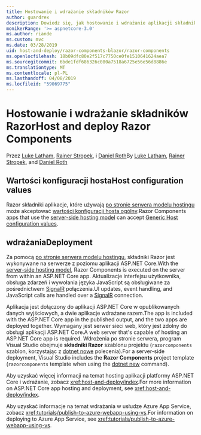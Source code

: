 ```yaml
---
title: Hostowanie i wdrażanie składników Razor
author: guardrex
description: Dowiedz się, jak hostowanie i wdrażanie aplikacji składniki Razor przy użyciu platformy ASP.NET Core.
monikerRange: '>= aspnetcore-3.0'
ms.author: riande
ms.custom: mvc
ms.date: 03/28/2019
uid: host-and-deploy/razor-components-blazor/razor-components
ms.openlocfilehash: 18b09dfc80e2f517c7750ce0fe1510641624aea7
ms.sourcegitcommit: 6bde1fdf686326c080a7518a6725e56e56d8886e
ms.translationtype: MT
ms.contentlocale: pl-PL
ms.lasthandoff: 04/08/2019
ms.locfileid: "59069775"
---
```

# <a name="host-and-deploy-razor-components"></a><span data-ttu-id="62a69-103">Hostowanie i wdrażanie składników Razor</span><span class="sxs-lookup"><span data-stu-id="62a69-103">Host and deploy Razor Components</span></span>

<span data-ttu-id="62a69-104">Przez [Luke Latham](https://github.com/guardrex), [Rainer Stropek](https://www.timecockpit.com), i [Daniel Roth](https://github.com/danroth27)</span><span class="sxs-lookup"><span data-stu-id="62a69-104">By [Luke Latham](https://github.com/guardrex), [Rainer Stropek](https://www.timecockpit.com), and [Daniel Roth](https://github.com/danroth27)</span></span>

## <a name="host-configuration-values"></a><span data-ttu-id="62a69-105">Wartości konfiguracji hosta</span><span class="sxs-lookup"><span data-stu-id="62a69-105">Host configuration values</span></span>

<span data-ttu-id="62a69-106">Razor składniki aplikacje, które używają [po stronie serwera modelu hostingu](xref:razor-components/hosting-models#server-side-hosting-model) może akceptować [wartości konfiguracji hosta ogólny](xref:fundamentals/host/generic-host#host-configuration).</span><span class="sxs-lookup"><span data-stu-id="62a69-106">Razor Components apps that use the [server-side hosting model](xref:razor-components/hosting-models#server-side-hosting-model) can accept [Generic Host configuration values](xref:fundamentals/host/generic-host#host-configuration).</span></span>

## <a name="deployment"></a><span data-ttu-id="62a69-107">wdrażania</span><span class="sxs-lookup"><span data-stu-id="62a69-107">Deployment</span></span>

<span data-ttu-id="62a69-108">Za pomocą [po stronie serwera modelu hostingu](xref:razor-components/hosting-models#server-side-hosting-model), składniki Razor jest wykonywane na serwerze z poziomu aplikacji ASP.NET Core.</span><span class="sxs-lookup"><span data-stu-id="62a69-108">With the [server-side hosting model](xref:razor-components/hosting-models#server-side-hosting-model), Razor Components is executed on the server from within an ASP.NET Core app.</span></span> <span data-ttu-id="62a69-109">Aktualizacje interfejsu użytkownika, obsługa zdarzeń i wywołania języka JavaScript są obsługiwane za pośrednictwem [SignalR](xref:signalr/introduction) połączenia.</span><span class="sxs-lookup"><span data-stu-id="62a69-109">UI updates, event handling, and JavaScript calls are handled over a [SignalR](xref:signalr/introduction) connection.</span></span>

<span data-ttu-id="62a69-110">Aplikacja jest dołączony do aplikacji ASP.NET Core w opublikowanych danych wyjściowych, a dwie aplikacje wdrażane razem.</span><span class="sxs-lookup"><span data-stu-id="62a69-110">The app is included with the ASP.NET Core app in the published output, and the two apps are deployed together.</span></span> <span data-ttu-id="62a69-111">Wymagany jest serwer sieci web, który jest zdolny do obsługi aplikacji ASP.NET Core.</span><span class="sxs-lookup"><span data-stu-id="62a69-111">A web server that's capable of hosting an ASP.NET Core app is required.</span></span> <span data-ttu-id="62a69-112">Wdrożenia po stronie serwera, program Visual Studio obejmuje **składniki Razor** szablonu projektu (`razorcomponents` szablon, korzystając z [dotnet nowe](/dotnet/core/tools/dotnet-new) polecenia).</span><span class="sxs-lookup"><span data-stu-id="62a69-112">For a server-side deployment, Visual Studio includes the **Razor Components** project template (`razorcomponents` template when using the [dotnet new](/dotnet/core/tools/dotnet-new) command).</span></span>

<!--

**INSERT: Concerns are the same as publishing an ASP.NET Core SignalR app**

**INSERT: Content on the Azure SignalR Service**

**INSERT: Manually turn on WebSockets support**

-->

<span data-ttu-id="62a69-113">Aby uzyskać więcej informacji na temat hosting aplikacji platformy ASP.NET Core i wdrażanie, zobacz <xref:host-and-deploy/index>.</span><span class="sxs-lookup"><span data-stu-id="62a69-113">For more information on ASP.NET Core app hosting and deployment, see <xref:host-and-deploy/index>.</span></span>

<span data-ttu-id="62a69-114">Aby uzyskać informacje na temat wdrażania w usłudze Azure App Service, zobacz <xref:tutorials/publish-to-azure-webapp-using-vs>.</span><span class="sxs-lookup"><span data-stu-id="62a69-114">For information on deploying to Azure App Service, see <xref:tutorials/publish-to-azure-webapp-using-vs>.</span></span>
